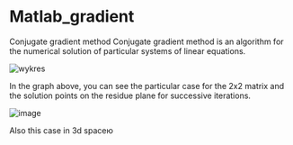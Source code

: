 # Matlab_gradient
Conjugate gradient method
Conjugate gradient method is an algorithm for the numerical solution of particular systems of linear equations.

![wykres](https://user-images.githubusercontent.com/125805835/236692612-168448b2-9adc-41b7-abce-e21d029920e2.gif)

In the graph above, you can see the particular case for the 2x2 matrix and the solution points on the residue plane for successive iterations.

![image](https://user-images.githubusercontent.com/125805835/236692852-3f5d2fb9-e7de-4cd1-a5bf-34ccc82b5d8f.png)

Also this case in 3d spaceю
